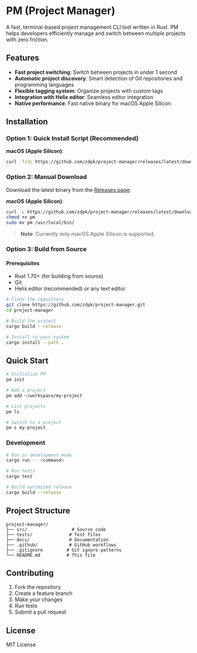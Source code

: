 # PM (Project Manager)

A fast, terminal-based project management CLI tool written in Rust. PM helps developers efficiently manage and switch between multiple projects with zero friction.

## Features

- **Fast project switching**: Switch between projects in under 1 second
- **Automatic project discovery**: Smart detection of Git repositories and programming languages
- **Flexible tagging system**: Organize projects with custom tags
- **Integration with Helix editor**: Seamless editor integration
- **Native performance**: Fast native binary for macOS Apple Silicon

## Installation

### Option 1: Quick Install Script (Recommended)

**macOS (Apple Silicon)**:
```bash
curl -fsSL https://github.com/zdpk/project-manager/releases/latest/download/install.sh | sh
```

### Option 2: Manual Download

Download the latest binary from the [Releases page](https://github.com/zdpk/project-manager/releases):

**macOS (Apple Silicon)**:
```bash
curl -L https://github.com/zdpk/project-manager/releases/latest/download/pm-aarch64-apple-darwin -o pm
chmod +x pm
sudo mv pm /usr/local/bin/
```

> **Note**: Currently only macOS Apple Silicon is supported.

### Option 3: Build from Source

#### Prerequisites

- Rust 1.70+ (for building from source)
- Git
- Helix editor (recommended) or any text editor

```bash
# Clone the repository
git clone https://github.com/zdpk/project-manager.git
cd project-manager

# Build the project
cargo build --release

# Install to your system
cargo install --path .
```

## Quick Start

```bash
# Initialize PM
pm init

# Add a project
pm add ~/workspace/my-project

# List projects
pm ls

# Switch to a project
pm s my-project
```

### Development

```bash
# Run in development mode
cargo run -- <command>

# Run tests
cargo test

# Build optimized release
cargo build --release
```

## Project Structure

```
project-manager/
├── src/                 # Source code
├── tests/              # Test files
├── docs/               # Documentation
├── .github/            # GitHub workflows
├── .gitignore         # Git ignore patterns
└── README.md          # This file
```

## Contributing

1. Fork the repository
2. Create a feature branch
3. Make your changes
4. Run tests
5. Submit a pull request

## License

MIT License